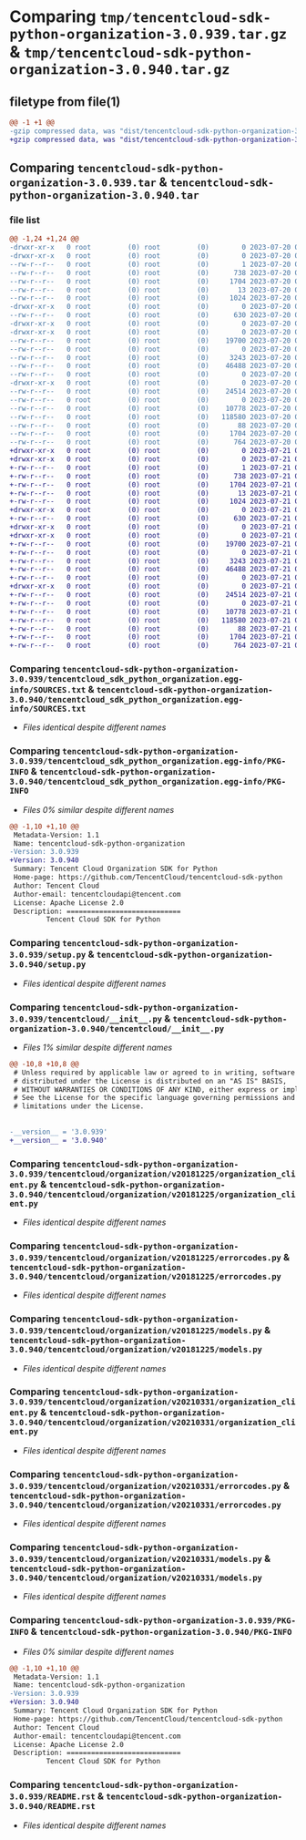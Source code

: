# Comparing `tmp/tencentcloud-sdk-python-organization-3.0.939.tar.gz` & `tmp/tencentcloud-sdk-python-organization-3.0.940.tar.gz`

## filetype from file(1)

```diff
@@ -1 +1 @@
-gzip compressed data, was "dist/tencentcloud-sdk-python-organization-3.0.939.tar", last modified: Thu Jul 20 00:28:52 2023, max compression
+gzip compressed data, was "dist/tencentcloud-sdk-python-organization-3.0.940.tar", last modified: Fri Jul 21 00:47:15 2023, max compression
```

## Comparing `tencentcloud-sdk-python-organization-3.0.939.tar` & `tencentcloud-sdk-python-organization-3.0.940.tar`

### file list

```diff
@@ -1,24 +1,24 @@
-drwxr-xr-x   0 root         (0) root         (0)        0 2023-07-20 00:28:52.000000 tencentcloud-sdk-python-organization-3.0.939/
-drwxr-xr-x   0 root         (0) root         (0)        0 2023-07-20 00:28:52.000000 tencentcloud-sdk-python-organization-3.0.939/tencentcloud_sdk_python_organization.egg-info/
--rw-r--r--   0 root         (0) root         (0)        1 2023-07-20 00:28:52.000000 tencentcloud-sdk-python-organization-3.0.939/tencentcloud_sdk_python_organization.egg-info/dependency_links.txt
--rw-r--r--   0 root         (0) root         (0)      738 2023-07-20 00:28:52.000000 tencentcloud-sdk-python-organization-3.0.939/tencentcloud_sdk_python_organization.egg-info/SOURCES.txt
--rw-r--r--   0 root         (0) root         (0)     1704 2023-07-20 00:28:52.000000 tencentcloud-sdk-python-organization-3.0.939/tencentcloud_sdk_python_organization.egg-info/PKG-INFO
--rw-r--r--   0 root         (0) root         (0)       13 2023-07-20 00:28:52.000000 tencentcloud-sdk-python-organization-3.0.939/tencentcloud_sdk_python_organization.egg-info/top_level.txt
--rw-r--r--   0 root         (0) root         (0)     1024 2023-07-20 00:28:52.000000 tencentcloud-sdk-python-organization-3.0.939/setup.py
-drwxr-xr-x   0 root         (0) root         (0)        0 2023-07-20 00:28:52.000000 tencentcloud-sdk-python-organization-3.0.939/tencentcloud/
--rw-r--r--   0 root         (0) root         (0)      630 2023-07-20 00:28:52.000000 tencentcloud-sdk-python-organization-3.0.939/tencentcloud/__init__.py
-drwxr-xr-x   0 root         (0) root         (0)        0 2023-07-20 00:28:52.000000 tencentcloud-sdk-python-organization-3.0.939/tencentcloud/organization/
-drwxr-xr-x   0 root         (0) root         (0)        0 2023-07-20 00:28:52.000000 tencentcloud-sdk-python-organization-3.0.939/tencentcloud/organization/v20181225/
--rw-r--r--   0 root         (0) root         (0)    19700 2023-07-20 00:28:52.000000 tencentcloud-sdk-python-organization-3.0.939/tencentcloud/organization/v20181225/organization_client.py
--rw-r--r--   0 root         (0) root         (0)        0 2023-07-20 00:28:52.000000 tencentcloud-sdk-python-organization-3.0.939/tencentcloud/organization/v20181225/__init__.py
--rw-r--r--   0 root         (0) root         (0)     3243 2023-07-20 00:28:52.000000 tencentcloud-sdk-python-organization-3.0.939/tencentcloud/organization/v20181225/errorcodes.py
--rw-r--r--   0 root         (0) root         (0)    46488 2023-07-20 00:28:52.000000 tencentcloud-sdk-python-organization-3.0.939/tencentcloud/organization/v20181225/models.py
--rw-r--r--   0 root         (0) root         (0)        0 2023-07-20 00:28:52.000000 tencentcloud-sdk-python-organization-3.0.939/tencentcloud/organization/__init__.py
-drwxr-xr-x   0 root         (0) root         (0)        0 2023-07-20 00:28:52.000000 tencentcloud-sdk-python-organization-3.0.939/tencentcloud/organization/v20210331/
--rw-r--r--   0 root         (0) root         (0)    24514 2023-07-20 00:28:52.000000 tencentcloud-sdk-python-organization-3.0.939/tencentcloud/organization/v20210331/organization_client.py
--rw-r--r--   0 root         (0) root         (0)        0 2023-07-20 00:28:52.000000 tencentcloud-sdk-python-organization-3.0.939/tencentcloud/organization/v20210331/__init__.py
--rw-r--r--   0 root         (0) root         (0)    10778 2023-07-20 00:28:52.000000 tencentcloud-sdk-python-organization-3.0.939/tencentcloud/organization/v20210331/errorcodes.py
--rw-r--r--   0 root         (0) root         (0)   118580 2023-07-20 00:28:52.000000 tencentcloud-sdk-python-organization-3.0.939/tencentcloud/organization/v20210331/models.py
--rw-r--r--   0 root         (0) root         (0)       88 2023-07-20 00:28:52.000000 tencentcloud-sdk-python-organization-3.0.939/setup.cfg
--rw-r--r--   0 root         (0) root         (0)     1704 2023-07-20 00:28:52.000000 tencentcloud-sdk-python-organization-3.0.939/PKG-INFO
--rw-r--r--   0 root         (0) root         (0)      764 2023-07-20 00:28:52.000000 tencentcloud-sdk-python-organization-3.0.939/README.rst
+drwxr-xr-x   0 root         (0) root         (0)        0 2023-07-21 00:47:15.000000 tencentcloud-sdk-python-organization-3.0.940/
+drwxr-xr-x   0 root         (0) root         (0)        0 2023-07-21 00:47:15.000000 tencentcloud-sdk-python-organization-3.0.940/tencentcloud_sdk_python_organization.egg-info/
+-rw-r--r--   0 root         (0) root         (0)        1 2023-07-21 00:47:15.000000 tencentcloud-sdk-python-organization-3.0.940/tencentcloud_sdk_python_organization.egg-info/dependency_links.txt
+-rw-r--r--   0 root         (0) root         (0)      738 2023-07-21 00:47:15.000000 tencentcloud-sdk-python-organization-3.0.940/tencentcloud_sdk_python_organization.egg-info/SOURCES.txt
+-rw-r--r--   0 root         (0) root         (0)     1704 2023-07-21 00:47:15.000000 tencentcloud-sdk-python-organization-3.0.940/tencentcloud_sdk_python_organization.egg-info/PKG-INFO
+-rw-r--r--   0 root         (0) root         (0)       13 2023-07-21 00:47:15.000000 tencentcloud-sdk-python-organization-3.0.940/tencentcloud_sdk_python_organization.egg-info/top_level.txt
+-rw-r--r--   0 root         (0) root         (0)     1024 2023-07-21 00:47:15.000000 tencentcloud-sdk-python-organization-3.0.940/setup.py
+drwxr-xr-x   0 root         (0) root         (0)        0 2023-07-21 00:47:15.000000 tencentcloud-sdk-python-organization-3.0.940/tencentcloud/
+-rw-r--r--   0 root         (0) root         (0)      630 2023-07-21 00:47:15.000000 tencentcloud-sdk-python-organization-3.0.940/tencentcloud/__init__.py
+drwxr-xr-x   0 root         (0) root         (0)        0 2023-07-21 00:47:15.000000 tencentcloud-sdk-python-organization-3.0.940/tencentcloud/organization/
+drwxr-xr-x   0 root         (0) root         (0)        0 2023-07-21 00:47:15.000000 tencentcloud-sdk-python-organization-3.0.940/tencentcloud/organization/v20181225/
+-rw-r--r--   0 root         (0) root         (0)    19700 2023-07-21 00:47:15.000000 tencentcloud-sdk-python-organization-3.0.940/tencentcloud/organization/v20181225/organization_client.py
+-rw-r--r--   0 root         (0) root         (0)        0 2023-07-21 00:47:15.000000 tencentcloud-sdk-python-organization-3.0.940/tencentcloud/organization/v20181225/__init__.py
+-rw-r--r--   0 root         (0) root         (0)     3243 2023-07-21 00:47:15.000000 tencentcloud-sdk-python-organization-3.0.940/tencentcloud/organization/v20181225/errorcodes.py
+-rw-r--r--   0 root         (0) root         (0)    46488 2023-07-21 00:47:15.000000 tencentcloud-sdk-python-organization-3.0.940/tencentcloud/organization/v20181225/models.py
+-rw-r--r--   0 root         (0) root         (0)        0 2023-07-21 00:47:15.000000 tencentcloud-sdk-python-organization-3.0.940/tencentcloud/organization/__init__.py
+drwxr-xr-x   0 root         (0) root         (0)        0 2023-07-21 00:47:15.000000 tencentcloud-sdk-python-organization-3.0.940/tencentcloud/organization/v20210331/
+-rw-r--r--   0 root         (0) root         (0)    24514 2023-07-21 00:47:15.000000 tencentcloud-sdk-python-organization-3.0.940/tencentcloud/organization/v20210331/organization_client.py
+-rw-r--r--   0 root         (0) root         (0)        0 2023-07-21 00:47:15.000000 tencentcloud-sdk-python-organization-3.0.940/tencentcloud/organization/v20210331/__init__.py
+-rw-r--r--   0 root         (0) root         (0)    10778 2023-07-21 00:47:15.000000 tencentcloud-sdk-python-organization-3.0.940/tencentcloud/organization/v20210331/errorcodes.py
+-rw-r--r--   0 root         (0) root         (0)   118580 2023-07-21 00:47:15.000000 tencentcloud-sdk-python-organization-3.0.940/tencentcloud/organization/v20210331/models.py
+-rw-r--r--   0 root         (0) root         (0)       88 2023-07-21 00:47:15.000000 tencentcloud-sdk-python-organization-3.0.940/setup.cfg
+-rw-r--r--   0 root         (0) root         (0)     1704 2023-07-21 00:47:15.000000 tencentcloud-sdk-python-organization-3.0.940/PKG-INFO
+-rw-r--r--   0 root         (0) root         (0)      764 2023-07-21 00:47:15.000000 tencentcloud-sdk-python-organization-3.0.940/README.rst
```

### Comparing `tencentcloud-sdk-python-organization-3.0.939/tencentcloud_sdk_python_organization.egg-info/SOURCES.txt` & `tencentcloud-sdk-python-organization-3.0.940/tencentcloud_sdk_python_organization.egg-info/SOURCES.txt`

 * *Files identical despite different names*

### Comparing `tencentcloud-sdk-python-organization-3.0.939/tencentcloud_sdk_python_organization.egg-info/PKG-INFO` & `tencentcloud-sdk-python-organization-3.0.940/tencentcloud_sdk_python_organization.egg-info/PKG-INFO`

 * *Files 0% similar despite different names*

```diff
@@ -1,10 +1,10 @@
 Metadata-Version: 1.1
 Name: tencentcloud-sdk-python-organization
-Version: 3.0.939
+Version: 3.0.940
 Summary: Tencent Cloud Organization SDK for Python
 Home-page: https://github.com/TencentCloud/tencentcloud-sdk-python
 Author: Tencent Cloud
 Author-email: tencentcloudapi@tencent.com
 License: Apache License 2.0
 Description: ============================
         Tencent Cloud SDK for Python
```

### Comparing `tencentcloud-sdk-python-organization-3.0.939/setup.py` & `tencentcloud-sdk-python-organization-3.0.940/setup.py`

 * *Files identical despite different names*

### Comparing `tencentcloud-sdk-python-organization-3.0.939/tencentcloud/__init__.py` & `tencentcloud-sdk-python-organization-3.0.940/tencentcloud/__init__.py`

 * *Files 1% similar despite different names*

```diff
@@ -10,8 +10,8 @@
 # Unless required by applicable law or agreed to in writing, software
 # distributed under the License is distributed on an "AS IS" BASIS,
 # WITHOUT WARRANTIES OR CONDITIONS OF ANY KIND, either express or implied.
 # See the License for the specific language governing permissions and
 # limitations under the License.
 
 
-__version__ = '3.0.939'
+__version__ = '3.0.940'
```

### Comparing `tencentcloud-sdk-python-organization-3.0.939/tencentcloud/organization/v20181225/organization_client.py` & `tencentcloud-sdk-python-organization-3.0.940/tencentcloud/organization/v20181225/organization_client.py`

 * *Files identical despite different names*

### Comparing `tencentcloud-sdk-python-organization-3.0.939/tencentcloud/organization/v20181225/errorcodes.py` & `tencentcloud-sdk-python-organization-3.0.940/tencentcloud/organization/v20181225/errorcodes.py`

 * *Files identical despite different names*

### Comparing `tencentcloud-sdk-python-organization-3.0.939/tencentcloud/organization/v20181225/models.py` & `tencentcloud-sdk-python-organization-3.0.940/tencentcloud/organization/v20181225/models.py`

 * *Files identical despite different names*

### Comparing `tencentcloud-sdk-python-organization-3.0.939/tencentcloud/organization/v20210331/organization_client.py` & `tencentcloud-sdk-python-organization-3.0.940/tencentcloud/organization/v20210331/organization_client.py`

 * *Files identical despite different names*

### Comparing `tencentcloud-sdk-python-organization-3.0.939/tencentcloud/organization/v20210331/errorcodes.py` & `tencentcloud-sdk-python-organization-3.0.940/tencentcloud/organization/v20210331/errorcodes.py`

 * *Files identical despite different names*

### Comparing `tencentcloud-sdk-python-organization-3.0.939/tencentcloud/organization/v20210331/models.py` & `tencentcloud-sdk-python-organization-3.0.940/tencentcloud/organization/v20210331/models.py`

 * *Files identical despite different names*

### Comparing `tencentcloud-sdk-python-organization-3.0.939/PKG-INFO` & `tencentcloud-sdk-python-organization-3.0.940/PKG-INFO`

 * *Files 0% similar despite different names*

```diff
@@ -1,10 +1,10 @@
 Metadata-Version: 1.1
 Name: tencentcloud-sdk-python-organization
-Version: 3.0.939
+Version: 3.0.940
 Summary: Tencent Cloud Organization SDK for Python
 Home-page: https://github.com/TencentCloud/tencentcloud-sdk-python
 Author: Tencent Cloud
 Author-email: tencentcloudapi@tencent.com
 License: Apache License 2.0
 Description: ============================
         Tencent Cloud SDK for Python
```

### Comparing `tencentcloud-sdk-python-organization-3.0.939/README.rst` & `tencentcloud-sdk-python-organization-3.0.940/README.rst`

 * *Files identical despite different names*

